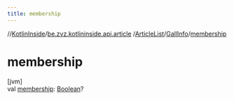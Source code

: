 ```yaml
---
title: membership
---
```

//[KotlinInside](../../../../index.html)/[be.zvz.kotlininside.api.article](../../index.html)
/[ArticleList](../index.html)/[GallInfo](index.html)/[membership](membership.html)

# membership

[jvm]\
val [membership](membership.html): [Boolean](https://kotlinlang.org/api/latest/jvm/stdlib/kotlin/-boolean/index.html)?




